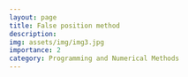 ```yaml
---
layout: page
title: False position method
description: 
img: assets/img/img3.jpg
importance: 2
category: Programming and Numerical Methods
---
```

